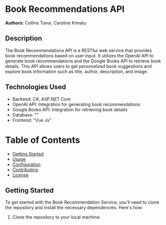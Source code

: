 # Book Recommendations API

**Authors:** Collins Tonui, Caroline Kimatu

## Description

The Book Recommendations API is a RESTful web service that provides book recommendations based on user input. It utilizes the OpenAI API to generate book recommendations and the Google Books API to retrieve book details. This API allows users to get personalized book suggestions and explore book information such as title, author, description, and image.

## Technologies Used

- Backend: C#, ASP.NET Core
- OpenAI API: Integration for generating book recommendations
- Google Books API: Integration for retrieving book details
- Database: ""
- Frontend: "Vue Js"

# Table of Contents

- [Getting Started](#getting-started)
- [Usage](#usage)
- [Configuration](#configuration)
- [Contributing](#contributing)
- [License](#license)

## Getting Started

To get started with the Book Recommendation Service, you'll need to clone the repository and install the necessary dependencies. Here's how:

1. Clone the repository to your local machine:

